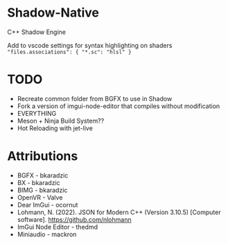 # Shadow-Native

C++ Shadow Engine

Add to vscode settings for syntax highlighting on shaders
`"files.associations": { "*.sc": "hlsl" }`

# TODO

- Recreate common folder from BGFX to use in Shadow
- Fork a version of imgui-node-editor that compiles without modification
- EVERYTHING
- Meson + Ninja Build System??
- Hot Reloading with jet-live

# Attributions

- BGFX - bkaradzic
- BX - bkaradzic
- BIMG - bkaradzic
- OpenVR - Valve
- Dear ImGui - ocornut
- Lohmann, N. (2022). JSON for Modern C++ (Version 3.10.5) [Computer software]. https://github.com/nlohmann
- ImGui Node Editor - thedmd
- Miniaudio - mackron
